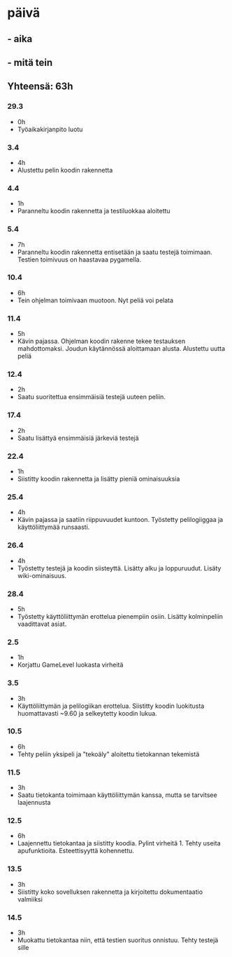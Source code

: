# päivä
## - aika
## - mitä tein

## Yhteensä: 63h

### 29.3
   - 0h
   - Työaikakirjanpito luotu
### 3.4
   - 4h
   - Alustettu pelin koodin rakennetta
### 4.4
   - 1h
   - Paranneltu koodin rakennetta ja testiluokkaa aloitettu
### 5.4
   - 7h
   - Paranneltu koodin rakennetta entisetään ja saatu testejä toimimaan. Testien toimivuus on haastavaa pygamella.
### 10.4
   - 6h
   - Tein ohjelman toimivaan muotoon. Nyt peliä voi pelata
### 11.4
   - 5h
   - Kävin pajassa. Ohjelman koodin rakenne tekee testauksen mahdottomaksi. Joudun käytännössä aloittamaan alusta. Alustettu uutta peliä
### 12.4
   - 2h
   - Saatu suoritettua ensimmäisiä testejä uuteen peliin.
### 17.4
   - 2h
   - Saatu lisättyä ensimmäisiä järkeviä testejä
### 22.4
   - 1h
   - Siistitty koodin rakennetta ja lisätty pieniä ominaisuuksia
### 25.4 
   - 4h
   - Kävin pajassa ja saatiin riippuvuudet kuntoon. Työstetty pelilogiiggaa ja käyttöliittymää runsaasti.
### 26.4
   - 4h
   - Työstetty testejä ja koodin siisteyttä. Lisätty alku ja loppuruudut. Lisäty wiki-ominaisuus.
### 28.4
   - 5h
   - Työstetty käyttöliittymän erottelua pienempiin osiin. Lisätty kolminpeliin vaadittavat asiat.
### 2.5
   - 1h
   - Korjattu GameLevel luokasta virheitä
### 3.5
   - 3h
   - Käyttöliittymän ja pelilogiikan erottelua. Siistitty koodin luokitusta huomattavasti ~9.60 ja selkeytetty koodin lukua.
### 10.5
   - 6h
   - Tehty peliin yksipeli ja "tekoäly" aloitettu tietokannan tekemistä
### 11.5
   - 3h
   - Saatu tietokanta toimimaan käyttöliittymän kanssa, mutta se tarvitsee laajennusta
### 12.5
   - 6h
   - Laajennettu tietokantaa ja siistitty koodia. Pylint virheitä 1. Tehty useita apufunktioita. Esteettisyyttä kohennettu.
### 13.5
   - 3h
   - Siistitty koko sovelluksen rakennetta ja kirjoitettu dokumentaatio valmiiksi
### 14.5
   - 3h
   - Muokattu tietokantaa niin, että testien suoritus onnistuu. Tehty testejä sille
